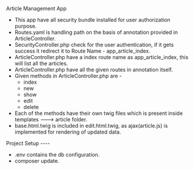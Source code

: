 Article Management App

- This app have all security bundle installed for user authorization purpose.
- Routes.yaml is handling path on the basis of annotation provided in ArticleController.
- SecurityController.php check for the user authentication, if it gets success it redirect it 
  to Route Name - app_article_index.
- ArticleController.php have a index route name as app_article_index, this will list all 
  the articles.
- ArticleController.php have all the given routes in annotation itself.
- Given methods in ArticleController.php are - 
  - index
  - new
  - show
  - edit
  - delete
- Each of the methods have their own twig files which is present inside templates ---> article folder.
- base.html.twig is included in edit.html.twig, as ajax(article.js) is implemented for rendering 
  of updated data.

Project Setup ----
 - .env contains the db configuration.
 - composer update.